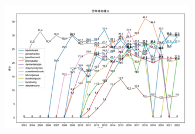 

![](https://raw.githubusercontent.com/Kingson4Wu/data_killer/master/src/nba/career/data/场均得分折线图.png)
